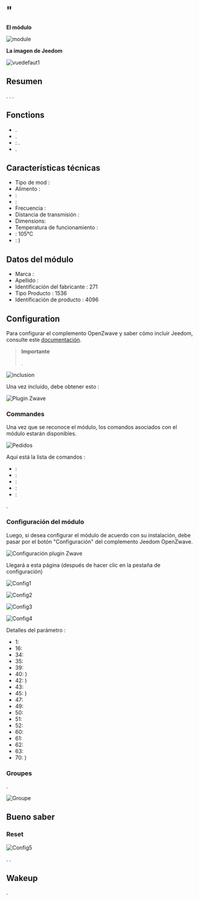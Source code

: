 # "

**El módulo**

![module](images/fibaro.fgwpe101/module.jpg)

**La imagen de Jeedom**

![vuedefaut1](images/fibaro.fgwpe101/vuedefaut1.jpg)

## Resumen

. . . 

## Fonctions

-   .
-   .
-   : .
-   .

## Características técnicas

-   Tipo de mod : 
-   Alimento : 
-    : 
-    : 
-   Frecuencia : 
-   Distancia de transmisión : 
-   Dimensions: 
-   Temperatura de funcionamiento : 
-    : 105°C
-    : )

## Datos del módulo

-   Marca : 
-   Apellido : 
-   Identificación del fabricante : 271
-   Tipo Producto : 1536
-   Identificación de producto : 4096

## Configuration

Para configurar el complemento OpenZwave y saber cómo incluir Jeedom, consulte este [documentación](https://doc.jeedom.com/es_ES/plugins/automation%20protocol/openzwave/).

> **Importante**
>
> .

![inclusion](images/fibaro.fgwpe101/inclusion.jpg)

Una vez incluido, debe obtener esto :

![Plugin Zwave](images/fibaro.fgwpe101/information.jpg)

### Commandes

Una vez que se reconoce el módulo, los comandos asociados con el módulo estarán disponibles.

![Pedidos](images/fibaro.fgwpe101/commandes.jpg)

Aquí está la lista de comandos :

-    : 
-    : 
-    : 
-    : 
-    : 

.

### Configuración del módulo

Luego, si desea configurar el módulo de acuerdo con su instalación, debe pasar por el botón "Configuración" del complemento Jeedom OpenZwave.

![Configuración plugin Zwave](images/plugin/bouton_configuration.jpg)

Llegará a esta página (después de hacer clic en la pestaña de configuración)

![Config1](images/fibaro.fgwpe101/config1.jpg)

![Config2](images/fibaro.fgwpe101/config2.jpg)

![Config3](images/fibaro.fgwpe101/config3.jpg)

![Config4](images/fibaro.fgwpe101/config4.jpg)

Detalles del parámetro :

-   1: 
-   16: 
-   34: 
-   35: 
-   39: 
-   40: )
-   42: )
-   43: 
-   45: )
-   47: 
-   49: 
-   50: 
-   51: 
-   52: 
-   60: 
-   61: 
-   62: 
-   63: 
-   70: )

### Groupes

.

![Groupe](images/fibaro.fgwpe101/groupe.jpg)

## Bueno saber

### Reset

![Config5](images/fibaro.fgwpe101/config5.jpg)

. .

## Wakeup

.
